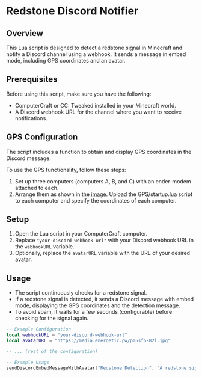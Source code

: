 # Redstone Discord Notifier

## Overview

This Lua script is designed to detect a redstone signal in Minecraft and notify a Discord channel using a webhook. It sends a message in embed mode, including GPS coordinates and an avatar.

## Prerequisites

Before using this script, make sure you have the following:

- ComputerCraft or CC: Tweaked installed in your Minecraft world.
- A Discord webhook URL for the channel where you want to receive notifications.

## GPS Configuration

The script includes a function to obtain and display GPS coordinates in the Discord message.

To use the GPS functionality, follow these steps:

1. Set up three computers (computers A, B, and C) with an ender-modem attached to each.
2. Arrange them as shown in the [image](https://github.com/torik988/computer-craft-alert/assets/136936205/bc533f88-0fa1-40f1-aa72-b0bbc49c87ea).
   Upload the GPS/startup.lua script to each computer and specify the coordinates of each computer.

## Setup

1. Open the Lua script in your ComputerCraft computer.
2. Replace `"your-discord-webhook-url"` with your Discord webhook URL in the `webhookURL` variable.
3. Optionally, replace the `avatarURL` variable with the URL of your desired avatar.

## Usage

- The script continuously checks for a redstone signal.
- If a redstone signal is detected, it sends a Discord message with embed mode, displaying the GPS coordinates and the detection message.
- To avoid spam, it waits for a few seconds (configurable) before checking for the signal again.

```lua
-- Example Configuration
local webhookURL = "your-discord-webhook-url"
local avatarURL = "https://media.energetic.pw/pm5sfo-82l.jpg"

-- ... (rest of the configuration)

-- Example Usage
sendDiscordEmbedMessageWithAvatar("Redstone Detection", "A redstone signal has been detected!\n" .. printGPSCoordinates(), 0xFF0000, avatarURL)
